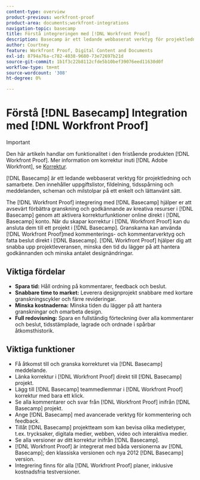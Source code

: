 ```yaml
---
content-type: overview
product-previous: workfront-proof
product-area: documents;workfront-integrations
navigation-topic: basecamp
title: Förstå integreringen med [!DNL Workfront Proof]
description: Basecamp är ett ledande webbaserat verktyg för projektledning och samarbete. Den innehåller uppgiftslistor, fildelning, tidsspårning och meddelanden, scheman och milstolpar på ett enkelt och lättanvänt sätt.
author: Courtney
feature: Workfront Proof, Digital Content and Documents
exl-id: 8794a76a-c782-4038-9680-73e72697b21d
source-git-commit: 1b1f3c22b8112cfde5b10bef39076eed11630d0f
workflow-type: tm+mt
source-wordcount: '308'
ht-degree: 0%

---
```


# Förstå [!DNL Basecamp] Integration med [!DNL Workfront Proof]

>[!IMPORTANT]
>
>Den här artikeln handlar om funktionalitet i den fristående produkten [!DNL Workfront Proof]. Mer information om korrektur inuti [!DNL Adobe Workfront], se [Korrektur](../../../review-and-approve-work/proofing/proofing.md).

[!DNL Basecamp] är ett ledande webbaserat verktyg för projektledning och samarbete. Den innehåller uppgiftslistor, fildelning, tidsspårning och meddelanden, scheman och milstolpar på ett enkelt och lättanvänt sätt.

The [!DNL Workfront Proof] integrering med [!DNL Basecamp] hjälper er att avsevärt förbättra granskning och godkännande av kreativa resurser i [!DNL Basecamp] genom att aktivera korrekturfunktioner online direkt i [!DNL Basecamp] konto. När du skapar korrektur i [!DNL Workfront Proof] kan du ansluta dem till ett projekt i [!DNL Basecamp]. Granskarna kan använda [!DNL Workfront Proof]med kommenterings- och kommentarverktyg och fatta beslut direkt i [!DNL Basecamp]. [!DNL Workfront Proof] hjälper dig att snabba upp projektleveransen, minska den tid du lägger på att hantera godkännanden och minska antalet designändringar.

## Viktiga fördelar

* **Spara tid:** Håll ordning på kommentarer, feedback och beslut.
* **Snabbare time to market:** Leverera designprojekt snabbare med kortare granskningscykler och färre revideringar.
* **Minska kostnaderna:** Minska tiden du lägger på att hantera granskningar och omarbeta design.
* **Full redovisning:** Spara en fullständig förteckning över alla kommentarer och beslut, tidsstämplade, lagrade och ordnade i spårbar åtkomsthistorik.

## Viktiga funktioner

* Få åtkomst till och granska korrekturet via [!DNL Basecamp] meddelande.
* Länka korrektur i [!DNL Workfront Proof] direkt till [!DNL Basecamp] projekt.
* Lägg till [!DNL Basecamp] teammedlemmar i [!DNL Workfront Proof] korrektur med bara ett klick.
* Se alla kommentarer och svar från [!DNL Workfront Proof] inifrån [!DNL Basecamp] projekt.
* Ange [!DNL Basecamp] med avancerade verktyg för kommentering och feedback.
* Tillåt [!DNL Basecamp] projektteam som kan bevisa olika medietyper, t.ex. trycksaker, digitala medier, webben, video och interaktiva medier.
* Se alla versioner av ditt korrektur inifrån [!DNL Basecamp].
* [!DNL Workfront Proof] är integrerat med båda versionerna av [!DNL Basecamp]; den klassiska versionen och nya 2012 [!DNL Basecamp] version.
* Integrering finns för alla [!DNL Workfront Proof] planer, inklusive kostnadsfria testversioner.
